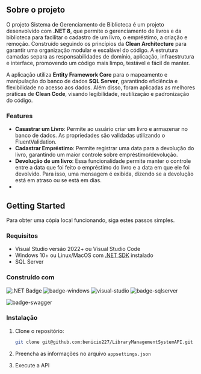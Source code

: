 ## Sobre o projeto

O projeto Sistema de Gerenciamento de Biblioteca é um projeto desenvolvido com **.NET 8**, que permite o gerenciamento de livros e da biblioteca para facilitar o cadastro de
um livro, o empréstimo, a criação e remoção. Construído seguindo os princípios da **Clean Architecture** para garantir uma organização modular e escalável do código. A estrutura
camadas  separa as responsabilidades de domínio, aplicação, infraestrutura e interface, promovendo  um código mais limpo, testável e fácil de manter.

A aplicação utiliza **Entity Framework Core** para o mapeamento e manipulação do banco de dados **SQL Server**, garantindo eficiência e flexibilidade no acesso aos dados.
Além disso, foram aplicadas as melhores práticas de **Clean Code**, visando legibilidade, reutilização e padronização do código.

### Features

- **Casastrar um Livro**: Permite ao usuário criar um livro e armazenar no banco de dados. As propriedades são validadas utilizando o FluentValidation.
- **Cadastrar Empréstimo**: Permite registrar uma data para a devolução do livro, garantindo um maior controle sobre empréstimo/devolução.
- **Devolução de um livro**: Essa funcionalidade permite manter o controle entre a data que foi feito o empréstimo do livro e a data em que ele foi devolvido. Para isso, uma mensagem é exibida, dizendo se a devolução está em atraso ou se está em dias.
- 
## Getting Started

Para obter uma cópia local funcionando, siga estes passos simples.

### Requisitos

- Visual Studio versão 2022+ ou Visual Studio Code
- Windows 10+ ou Linux/MacOS com [.NET SDK](https://dotnet.microsoft.com/en-us/download/dotnet/8.0) instalado
- SQL Server

### Construído com

![.NET Badge](https://img.shields.io/badge/.NET-512BD4?logo=dotnet&logoColor=fff&style=for-the-badge)  ![badge-windows](https://img.shields.io/badge/Windows-0078D6?style=for-the-badge&logo=windows&logoColor=white) ![visual-studio](https://img.shields.io/badge/Visual_Studio-5C2D91?style=for-the-badge&logo=visual%20studio&logoColor=white) ![badge-sqlserver](https://img.shields.io/badge/SQL%20Server-CC2927?style=for-the-badge&logo=microsoftsqlserver&logoColor=white)

![badge-swagger](http://img.shields.io/badge/Swagger-85EA2D?logo=swagger&logoColor=000&style=for-the-badge)  

### Instalação

1. Clone o repositório:
    ```sh
    git clone git@github.com:benicio227/LibraryManagementSystemAPI.git
    ```

2. Preencha as informações no arquivo `appsettings.json`
3. Execute a API
